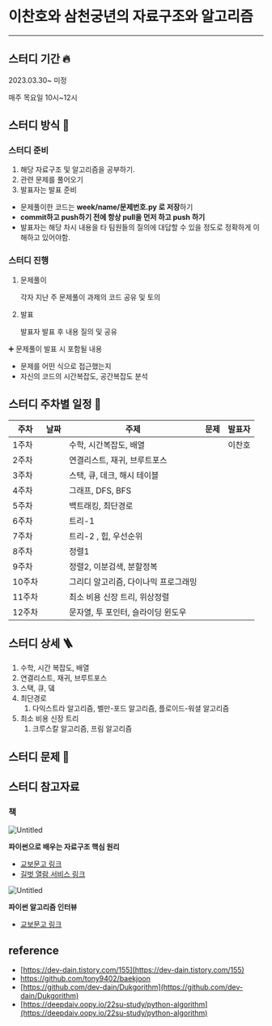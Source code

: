# 이찬호와 삼천궁년의 자료구조와 알고리즘

---

## 스터디 기간 🔥

2023.03.30~ 미정

매주 목요일 10시~12시

## 스터디 방식 🎯

### 스터디 준비

1. 해당 자료구조 및 알고리즘을 공부하기.
2. 관련 문제를 풀어오기
3. 발표자는 발표 준비

- 문제풀이한 코드는 **week/name/문제번호.py 로 저장**하기
- **commit하고 push하기 전에 항상 pull을 먼저 하고 push 하기**
- 발표자는 해당 차시 내용을 타 팀원들의 질의에 대답할 수 있을 정도로 정확하게 이해하고 있어야함.

### 스터디 진행

1. 문제풀이

   각자 지난 주 문제풀이 과제의 코드 공유 및 토의

2. 발표

   발표자 발표 후 내용 질의 및 공유

➕ 문제풀이 발표 시 포함될 내용

- 문제를 어떤 식으로 접근했는지
- 자신의 코드의 시간복잡도, 공간복잡도 분석

## 스터디 주차별 일정 📅

| 주차   | 날짜 | 주제                                 | 문제 | 발표자 |
| ------ | ---- | ------------------------------------ | ---- | ------ |
| 1주차  |      | 수학, 시간복잡도, 배열               |      | 이찬호 |
| 2주차  |      | 연결리스트, 재귀, 브루트포스         |      |        |
| 3주차  |      | 스택, 큐, 데크, 해시 테이블          |      |        |
| 4주차  |      | 그래프, DFS, BFS                     |      |        |
| 5주차  |      | 백트래킹, 최단경로                   |      |        |
| 6주차  |      | 트리-1                               |      |        |
| 7주차  |      | 트리-2 , 힙, 우선순위                |      |        |
| 8주차  |      | 정렬1                                |      |        |
| 9주차  |      | 정렬2, 이분검색, 분할정복            |      |        |
| 10주차 |      | 그리디 알고리즘, 다이나믹 프로그래밍 |      |        |
| 11주차 |      | 최소 비용 신장 트리, 위상정렬        |      |        |
| 12주차 |      | 문자열, 투 포인터, 슬라이딩 윈도우   |      |        |

## 스터디 상세 🪜

1. 수학, 시간 복잡도, 배열
2. 연결리스트, 재귀, 브루트포스
3. 스택, 큐, 뎈
4. 최단경로
   1. 다익스트라 알고리즘, 벨만-포드 알고리즘, 플로이드-워셜 알고리즘
5. 최소 비용 신장 트리
   1. 크루스칼 알고리즘, 프림 알고리즘

## 스터디 문제 🐙

## 스터디 참고자료

### 책

![Untitled](https://s3-us-west-2.amazonaws.com/secure.notion-static.com/3894b4ce-fe44-4407-828f-8eb49d89474e/Untitled.png)

**파이썬으로 배우는 자료구조 핵심 원리**

- [교보문고 링크](https://product.kyobobook.co.kr/detail/S000001834668)
- [길벗 열람 서비스 링크](https://thebook.io/080200/)

![Untitled](https://s3-us-west-2.amazonaws.com/secure.notion-static.com/0db43479-ea20-479f-b1e1-42ed8236e41c/Untitled.png)

**파이썬 알고리즘 인터뷰**

- [교보문고 링크](https://product.kyobobook.co.kr/detail/S000001932748)

## reference

- [https://dev-dain.tistory.com/155](https://dev-dain.tistory.com/155)
- https://github.com/tony9402/baekjoon
- [https://github.com/dev-dain/Dukgorithm](https://github.com/dev-dain/Dukgorithm)
- [https://deepdaiv.oopy.io/22su-study/python-algorithm](https://deepdaiv.oopy.io/22su-study/python-algorithm)
